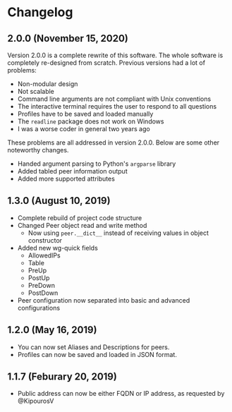 # Changelog

## 2.0.0 (November 15, 2020)

Version 2.0.0 is a complete rewrite of this software. The whole software is completely re-designed from scratch. Previous versions had a lot of problems:

- Non-modular design
- Not scalable
- Command line arguments are not compliant with Unix conventions
- The interactive terminal requires the user to respond to all questions
- Profiles have to be saved and loaded manually
- The `readline` package does not work on Windows
- I was a worse coder in general two years ago

These problems are all addressed in version 2.0.0. Below are some other noteworthy changes.

- Handed argument parsing to Python's `argparse` library
- Added tabled peer information output
- Added more supported attributes

## 1.3.0 (August 10, 2019)

- Complete rebuild of project code structure
- Changed Peer object read and write method
  - Now using `peer.__dict__` instead of receiving values in object constructor
- Added new wg-quick fields
  - AllowedIPs
  - Table
  - PreUp
  - PostUp
  - PreDown
  - PostDown
- Peer configuration now separated into basic and advanced configurations

## 1.2.0 (May 16, 2019)

- You can now set Aliases and Descriptions for peers.
- Profiles can now be saved and loaded in JSON format.

## 1.1.7 (Feburary 20, 2019)

- Public address can now be either FQDN or IP address, as requested by @KipourosV
